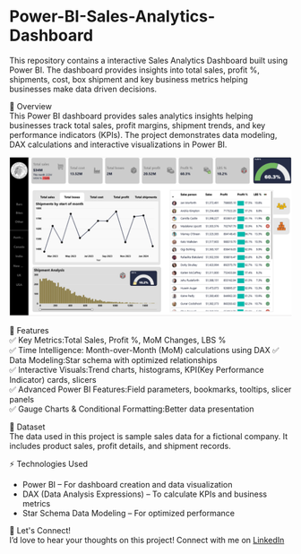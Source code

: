 # Power-BI-Sales-Analytics-Dashboard
This repository contains a interactive Sales Analytics Dashboard built using Power BI. 
The dashboard provides insights into total sales, profit %, shipments, cost, box shipment and key business metrics helping businesses make data driven decisions.


🚀 Overview  
This Power BI dashboard provides sales analytics insights helping businesses track total sales, profit margins, shipment trends, and key performance indicators (KPIs). The project demonstrates data modeling, DAX calculations and interactive visualizations in Power BI.  

![Dashboard Screenshot](Screenshot.png) 

📌 Features  
✅ Key Metrics:Total Sales, Profit %, MoM Changes, LBS %  
✅ Time Intelligence: Month-over-Month (MoM) calculations using DAX 
✅ Data Modeling:Star schema with optimized relationships  
✅ Interactive Visuals:Trend charts, histograms, KPI(Key Performance Indicator) cards, slicers  
✅ Advanced Power BI Features:Field parameters, bookmarks, tooltips, slicer panels  
✅ Gauge Charts & Conditional Formatting:Better data presentation  

📂 Dataset  
The data used in this project is sample sales data for a fictional company. It includes product sales, profit details, and shipment records. 

⚡ Technologies Used  
- Power BI – For dashboard creation and data visualization  
- DAX (Data Analysis Expressions) – To calculate KPIs and business metrics  
- Star Schema Data Modeling – For optimized performance  

📢 Let's Connect!  
I’d love to hear your thoughts on this project! Connect with me on [LinkedIn](your-linkedin-profile) 
